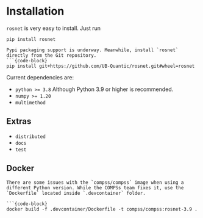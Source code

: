 # Installation

`rosnet` is very easy to install. Just run
```
pip install rosnet
```

```{warning}
Pypi packaging support is underway. Meanwhile, install `rosnet` directly from the Git repository.
```{code-block}
pip install git+https://github.com/UB-Quantic/rosnet.git#wheel=rosnet
```

Current dependencies are:
- `python >= 3.8` Although Python 3.9 or higher is recommended.
- `numpy >= 1.20`
- `multimethod`


## Extras

- `distributed`
- `docs`
- `test`

## Docker

```{note}
There are some issues with the `compss/compss` image when using a different Python version. While the COMPSs team fixes it, use the `Dockerfile` located inside `.devcontainer` folder.

```{code-block}
docker build -f .devcontainer/Dockerfile -t compss/compss:rosnet-3.9 .
```

